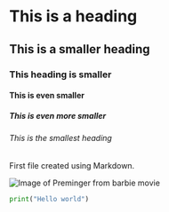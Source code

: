# This is a heading
## This is a smaller heading
### This heading is smaller
#### This is even smaller
##### This is even more smaller
###### This is the smallest heading

First file created using Markdown.

![Image of Preminger from barbie movie](https://static.wikia.nocookie.net/villains/images/5/58/Premingerbarbievillains.jpg/revision/latest?cb=20210519094225)

```python
print("Hello world")
```
